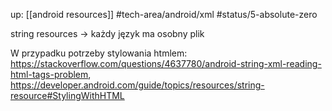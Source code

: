 up: [[android resources]]
#tech-area/android/xml 
#status/5-absolute-zero 

string resources -> każdy język ma osobny plik

W przypadku potrzeby stylowania htmlem: https://stackoverflow.com/questions/4637780/android-string-xml-reading-html-tags-problem, https://developer.android.com/guide/topics/resources/string-resource#StylingWithHTML